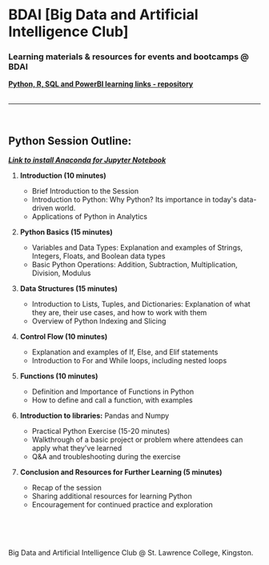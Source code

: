 # BDAI [Big Data and Artificial Intelligence Club]


### Learning materials & resources for events and bootcamps @ BDAI



**[Python, R, SQL and PowerBI learning links - repository](https://github.com/BronzeKnuckles/Python-R-SQL-PowerBI-Learning-Materials)**
<br>
<br>

---
<br>

## Python Session Outline:

***[Link to install Anaconda for Jupyter Notebook](https://www.anaconda.com/download)***

1. **Introduction (10 minutes)**
   - Brief Introduction to the Session
   - Introduction to Python: Why Python? Its importance in today's data-driven world.
   - Applications of Python in Analytics

2. **Python Basics (15 minutes)**
   - Variables and Data Types: Explanation and examples of Strings, Integers, Floats, and Boolean data types
   - Basic Python Operations: Addition, Subtraction, Multiplication, Division, Modulus
   
3. **Data Structures (15 minutes)**
   - Introduction to Lists, Tuples, and Dictionaries: Explanation of what they are, their use cases, and how to work with them
   - Overview of Python Indexing and Slicing 

4. **Control Flow (10 minutes)**
   - Explanation and examples of If, Else, and Elif statements
   - Introduction to For and While loops, including nested loops

5. **Functions (10 minutes)**
   - Definition and Importance of Functions in Python
   - How to define and call a function, with examples

6. **Introduction to libraries:** Pandas and Numpy 
   - Practical Python Exercise (15-20 minutes)
   - Walkthrough of a basic project or problem where attendees can apply what they've learned
   - Q&A and troubleshooting during the exercise

7. **Conclusion and Resources for Further Learning (5 minutes)**
   - Recap of the session
   - Sharing additional resources for learning Python
   - Encouragement for continued practice and exploration
   






<br>
<br>
<br>





Big Data and Artificial Intelligence Club @ St. Lawrence College, Kingston.


